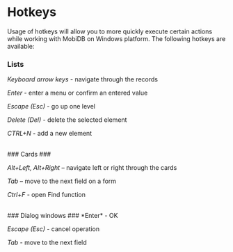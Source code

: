 # Hotkeys #

Usage of hotkeys will allow you to more quickly execute certain actions while working with MobiDB on Windows platform. The following hotkeys are available:

### Lists ###
*Keyboard arrow keys* - navigate through the records

*Enter* - enter a menu or confirm an entered value

*Escape (Esc)*  - go up one level

*Delete (Del)*  - delete the selected element

*CTRL+N* - add a new element

<br>
### Cards ###

*Alt+Left, Alt+Right* – navigate left or right through the cards

*Tab* – move to the next field on a form

*Ctrl+F*  - open Find function

<br>
### Dialog windows ###
*Enter* - OK

*Escape (Esc)* - cancel operation

*Tab* - move to the next field
